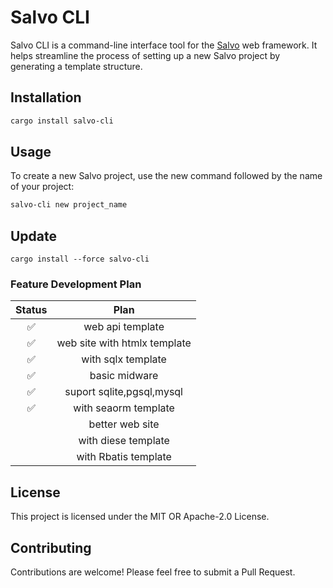 
# Salvo CLI

Salvo CLI is a command-line interface tool for the [Salvo](https://github.com/salvo-rs/salvo) web framework. It helps streamline the process of setting up a new Salvo project by generating a template structure.

## Installation

```bash
cargo install salvo-cli
```
## Usage
To create a new Salvo project, use the new command followed by the name of your project:

```bash
salvo-cli new project_name
```
## Update
```bashs
cargo install --force salvo-cli
```

### Feature Development Plan

|  Status |Plan   |   
|:---:|:---:| 
|✅| web api template |    
|✅| web site with htmlx template |   
|✅|with sqlx  template| 
|✅|basic midware |
|✅|suport sqlite,pgsql,mysql|
|✅|with seaorm template|   
|| better web site | 
|| with diese template|  
|| with Rbatis template|  
## License
This project is licensed under the MIT OR Apache-2.0 License.

## Contributing
Contributions are welcome! Please feel free to submit a Pull Request.
